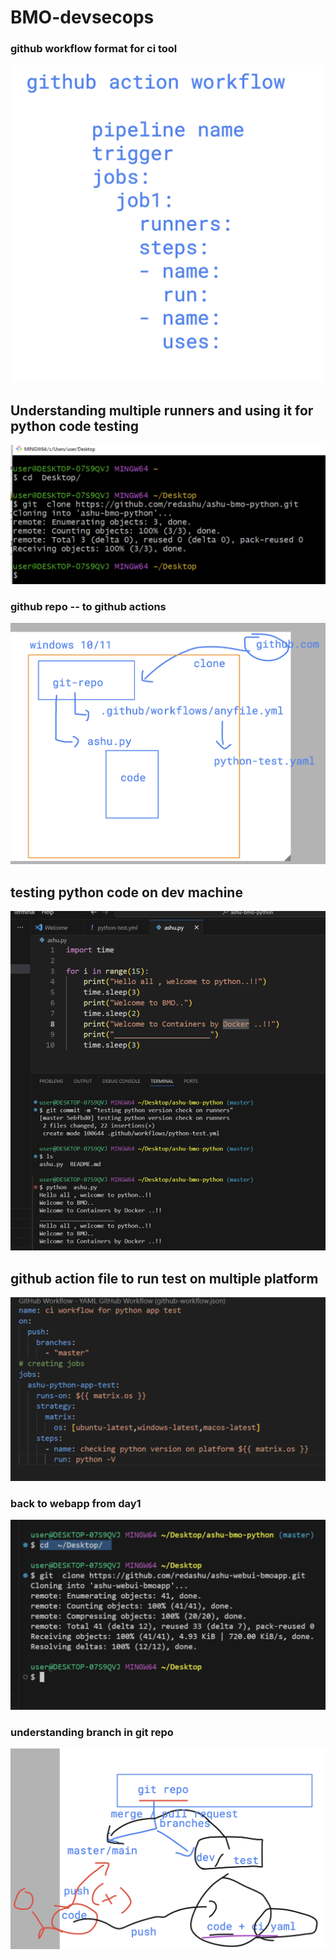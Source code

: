 # BMO-devsecops

### github workflow format for ci tool 

<img src="rev1.png">

## Understanding multiple runners and using it for python code testing

<img src="clone1.png">

### github repo -- to github actions 

<img src="actions1.png">

## testing python code on dev machine 

<img src="pytest.png">

## github action file to run test on multiple platform 

<img src="platf.png">

### back to webapp from day1

<img src="day1.png">

### understanding branch in git repo

<img src="br.png">

